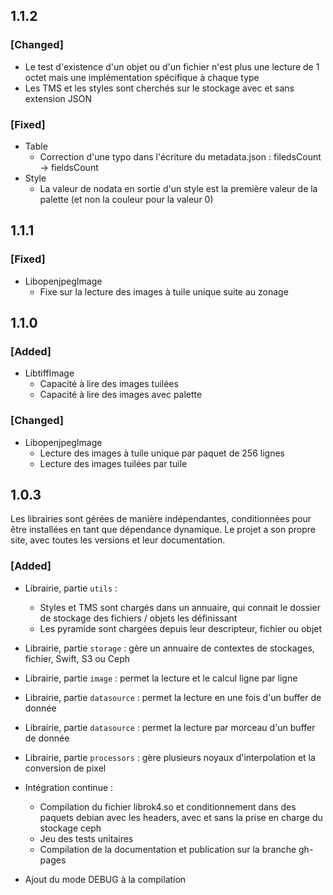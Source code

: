 ## 1.1.2

### [Changed]

* Le test d'existence d'un objet ou d'un fichier n'est plus une lecture de 1 octet mais une implémentation spécifique à chaque type
* Les TMS et les styles sont cherchés sur le stockage avec et sans extension JSON

### [Fixed]

* Table
    * Correction d'une typo dans l'écriture du metadata.json : filedsCount -> fieldsCount
* Style
    * La valeur de nodata en sortie d'un style est la première valeur de la palette (et non la couleur pour la valeur 0)

## 1.1.1

### [Fixed]

* LibopenjpegImage
    * Fixe sur la lecture des images à tuile unique suite au zonage

## 1.1.0

### [Added]

* LibtiffImage
    * Capacité à lire des images tuilées
    * Capacité à lire des images avec palette

### [Changed]

* LibopenjpegImage
    * Lecture des images à tuile unique par paquet de 256 lignes
    * Lecture des images tuilées par tuile


## 1.0.3

Les librairies sont gérées de manière indépendantes, conditionnées pour être installées en tant que dépendance dynamique. Le projet a son propre site, avec toutes les versions et leur documentation.

### [Added]

* Librairie, partie `utils` :
    * Styles et TMS sont chargés dans un annuaire, qui connait le dossier de stockage des fichiers / objets les définissant
    * Les pyramide sont chargées depuis leur descripteur, fichier ou objet
* Librairie, partie `storage` : gère un annuaire de contextes de stockages, fichier, Swift, S3 ou Ceph
* Librairie, partie `image` : permet la lecture et le calcul ligne par ligne
* Librairie, partie `datasource` : permet la lecture en une fois d'un buffer de donnée
* Librairie, partie `datasource` : permet la lecture par morceau d'un buffer de donnée
* Librairie, partie `processors` : gère plusieurs noyaux d'interpolation et la conversion de pixel

* Intégration continue :
    * Compilation du fichier librok4.so et conditionnement dans des paquets debian avec les headers, avec et sans la prise en charge du stockage ceph
    * Jeu des tests unitaires
    * Compilation de la documentation et publication sur la branche gh-pages

* Ajout du mode DEBUG à la compilation